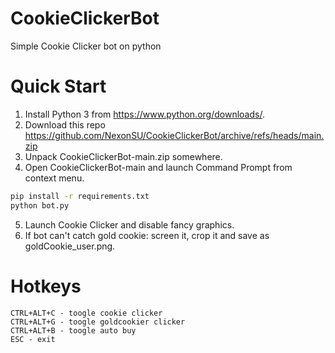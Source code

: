 # CookieClickerBot
Simple Cookie Clicker bot on python

# Quick Start
1) Install Python 3 from https://www.python.org/downloads/.
2) Download this repo https://github.com/NexonSU/CookieClickerBot/archive/refs/heads/main.zip
3) Unpack CookieClickerBot-main.zip somewhere.
4) Open CookieClickerBot-main and launch Command Prompt from context menu.
```bash
pip install -r requirements.txt
python bot.py
```
5) Launch Cookie Clicker and disable fancy graphics.
6) If bot can't catch gold cookie: screen it, crop it and save as goldCookie_user.png.
# Hotkeys
```
CTRL+ALT+C - toogle cookie clicker
CTRL+ALT+G - toogle goldcookier clicker
CTRL+ALT+B - toogle auto buy
ESC - exit
```